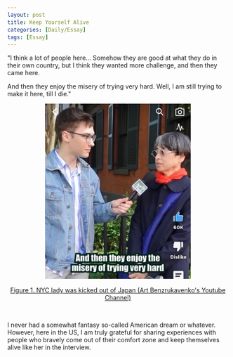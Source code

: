 ```yaml
---
layout: post
title: Keep Yourself Alive
categories: [Daily/Essay]
tags: [Essay]
---
```


"I think a lot of people here... 
Somehow they are good at what they do in their own country,
but I think they wanted more challenge, and then they came here.

And then they enjoy the misery of trying very hard.
Well, I am still trying to make it here, till I die."

<p align="center">
<a href="https://www.youtube.com/shorts/OLmVMQj4FUk">
    <img src="https://github.com/jhyun0919/jhyun0919.github.io/blob/master/assets/img/2022-11-09-living%20abroad/NYC_lady_was_kicked_out_of_Japan.jpg?raw=true" width="66%"/>
    <figcaption align="center"> Figure 1. NYC lady was kicked out of Japan (Art Benzrukavenko's Youtube Channel) </figcaption>
</a>
</p>
<br>

I never had a somewhat fantasy so-called American dream or whatever. However, here in the US, I am truly grateful for sharing experiences with people who bravely come out of their comfort zone and keep themselves alive like her in the interview. 


